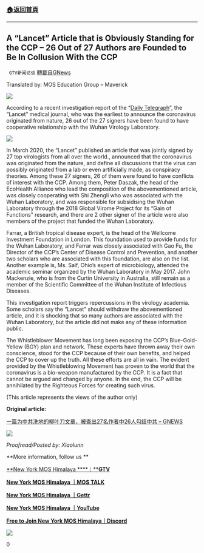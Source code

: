 ###  [:house:返回首頁](https://github.com/ourhimalayas/txt)
---


## A “Lancet” Article that is Obviously Standing for the CCP &#8211; 26 Out of 27 Authors are Founded to Be In Collusion With the CCP
` GTV新闻访谈` [轉載自GNews](https://gnews.org/1536999/)

Translated by: MOS Education Group – Maverick

![](https://assets.gnews.org/wp-content/uploads/2021/08/logo-5.jpg)





According to a recent investigation report of the “[Daily Telegraph](https://www.telegraph.co.uk/news/2021/09/10/revealed-scientists-dismissed-wuhan-lab-theory-linked-chinese/)”, the “Lancet” medical journal, who was the earliest to announce the coronavirus originated from nature, 26 out of the 27 signers have been found to have cooperative relationship with the Wuhan Virology Laboratory.

![](https://assets.gnews.org/wp-content/uploads/2021/09/976-0914-AM-6-9.007.jpeg)

In March 2020, the “Lancet” published an article that was jointly signed by 27 top virologists from all over the world., announced that the coronavirus was originated from the nature, and define all discussions that the virus can possibly originated from a lab or even artificially made, as conspiracy theories. Among these 27 signers, 26 of them were found to have conflicts of interest with the CCP. Among them, Peter Daszak, the head of the EcoHealth Alliance who lead the composition of the abovementioned article, was closely cooperating with Shi Zhengli who was associated with the Wuhan Laboratory, and was responsible for subsidising the Wuhan Laboratory through the 2018 Global Virome Project for its “Gain of Functions” research, and there are 2 other signer of the article were also members of the project that funded the Wuhan Laboratory.

Farrar, a British tropical disease expert, is the head of the Wellcome Investment Foundation in London. This foundation used to provide funds for the Wuhan Laboratory, and Farrar was closely associated with Gao Fu, the Director of the CCP’s Center of Disease Control and Prevention, and another two scholars who are associated with this foundation, are also on the list. Another example is, Ms. Saif, Ohio’s expert of microbiology, attended the academic seminar organized by the Wuhan Laboratory in May 2017. John Mackenzie, who is from the Curtin University in Australia, still remain as a member of the Scientific Committee of the Wuhan Institute of Infectious Diseases.

This investigation report triggers repercussions in the virology academia. Some scholars say the “Lancet” should withdraw the abovementioned article, and it is shocking that so many authors are associated with the Wuhan Laboratory, but the article did not make any of these information public.

The Whistleblower Movement has long been exposing the CCP’s Blue-Gold-Yellow (BGY) plan and network. These experts have thrown away their own conscience, stood for the CCP because of their own benefits, and helped the CCP to cover up the truth. All these efforts are all in vain. The evident provided by the Whistleblowing Movement has proven to the world that the coronavirus is a bio-weapon manufactured by the CCP. It is a fact that cannot be argued and changed by anyone. In the end, the CCP will be annihilated by the Righteous Forces for creating such virus.

(This article represents the views of the author only)

**Original article:**

[一篇为中共洗地的柳叶刀文章，被查出27名作者中26人勾结中共 – GNEWS](https://gnews.org/zh-hans/1532686/)

![](https://assets.gnews.org/wp-content/uploads/2021/09/9-Sep.jpg)

*Proofread/Posted by: Xiaolunn*



**More information, follow us **

[**New York MOS Himalaya ****｜****GTV**](https://gtv.org/user/5ffbdcd7f579a75e0bd123e6)

[**New York MOS Himalaya ｜MOS TALK**](https://gtv.org/getter/601aeffdf5b9e26ca9d7ad10)

[**New York MOS Himalaya ｜Gettr**](https://www.gettr.com/user/himalaya_mos)

[**New York MOS Himalaya ｜YouTube**](https://www.youtube.com/channel/UCSLHrqs6Pil7V-_jOuZVVgg)

**[Free to Join New York MOS Himalaya｜Discord](https://discord.gg/ChqXAHd)**

![](https://assets.gnews.org/wp-content/uploads/2021/08/logo-5.jpg)





0

